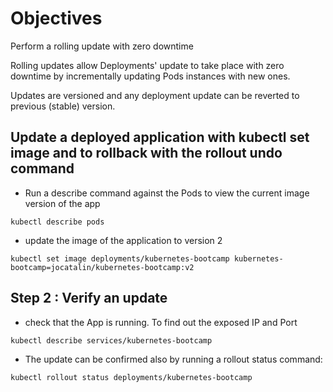 # Objectives

Perform a rolling update with zero downtime

Rolling updates allow Deployments' update to take place with zero downtime by incrementally updating Pods instances with new ones.

Updates are versioned and any deployment update can be reverted to previous (stable) version.

## Update a deployed application with kubectl set image and to rollback with the rollout undo command


- Run a describe command against the Pods to view the current image version of the app

`kubectl describe pods`

- update the image of the application to version 2

`kubectl set image deployments/kubernetes-bootcamp kubernetes-bootcamp=jocatalin/kubernetes-bootcamp:v2`

## Step 2 : Verify an update

- check that the App is running. To find out the exposed IP and Port 

`kubectl describe services/kubernetes-bootcamp`

- The update can be confirmed also by running a rollout status command:

`kubectl rollout status deployments/kubernetes-bootcamp`
